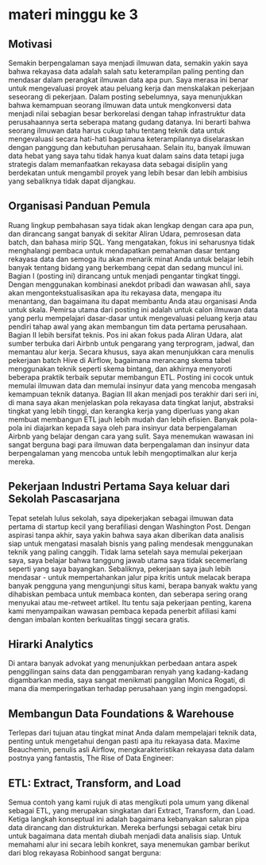 # materi minggu ke 3

## Motivasi
Semakin berpengalaman saya menjadi ilmuwan data, semakin yakin saya bahwa rekayasa data adalah salah satu keterampilan paling penting dan mendasar dalam perangkat ilmuwan data apa pun. Saya merasa ini benar untuk mengevaluasi proyek atau peluang kerja dan menskalakan pekerjaan seseorang di pekerjaan.
Dalam posting sebelumnya, saya menunjukkan bahwa kemampuan seorang ilmuwan data untuk mengkonversi data menjadi nilai sebagian besar berkorelasi dengan tahap infrastruktur data perusahaannya serta seberapa matang gudang datanya. Ini berarti bahwa seorang ilmuwan data harus cukup tahu tentang teknik data untuk mengevaluasi secara hati-hati bagaimana keterampilannya diselaraskan dengan panggung dan kebutuhan perusahaan. Selain itu, banyak ilmuwan data hebat yang saya tahu tidak hanya kuat dalam sains data tetapi juga strategis dalam memanfaatkan rekayasa data sebagai disiplin yang berdekatan untuk mengambil proyek yang lebih besar dan lebih ambisius yang sebaliknya tidak dapat dijangkau.

## Organisasi Panduan Pemula 
Ruang lingkup pembahasan saya tidak akan lengkap dengan cara apa pun, dan dirancang sangat banyak di sekitar Aliran Udara, pemrosesan data batch, dan bahasa mirip SQL. Yang mengatakan, fokus ini seharusnya tidak menghalangi pembaca untuk mendapatkan pemahaman dasar tentang rekayasa data dan semoga itu akan menarik minat Anda untuk belajar lebih banyak tentang bidang yang berkembang cepat dan sedang muncul ini.
Bagian I (posting ini) dirancang untuk menjadi pengantar tingkat tinggi. Dengan menggunakan kombinasi anekdot pribadi dan wawasan ahli, saya akan mengontekstualisasikan apa itu rekayasa data, mengapa itu menantang, dan bagaimana itu dapat membantu Anda atau organisasi Anda untuk skala. Pemirsa utama dari posting ini adalah untuk calon ilmuwan data yang perlu mempelajari dasar-dasar untuk mengevaluasi peluang kerja atau pendiri tahap awal yang akan membangun tim data pertama perusahaan.
Bagian II lebih bersifat teknis. Pos ini akan fokus pada Aliran Udara, alat sumber terbuka dari Airbnb untuk pengarang yang terprogram, jadwal, dan memantau alur kerja. Secara khusus, saya akan menunjukkan cara menulis pekerjaan batch Hive di Airflow, bagaimana merancang skema tabel menggunakan teknik seperti skema bintang, dan akhirnya menyoroti beberapa praktik terbaik seputar membangun ETL. Posting ini cocok untuk memulai ilmuwan data dan memulai insinyur data yang mencoba mengasah kemampuan teknik datanya.
Bagian III akan menjadi pos terakhir dari seri ini, di mana saya akan menjelaskan pola rekayasa data tingkat lanjut, abstraksi tingkat yang lebih tinggi, dan kerangka kerja yang diperluas yang akan membuat membangun ETL jauh lebih mudah dan lebih efisien. Banyak pola-pola ini diajarkan kepada saya oleh para insinyur data berpengalaman Airbnb yang belajar dengan cara yang sulit. Saya menemukan wawasan ini sangat berguna bagi para ilmuwan data berpengalaman dan insinyur data berpengalaman yang mencoba untuk lebih mengoptimalkan alur kerja mereka.

## Pekerjaan Industri Pertama Saya keluar dari Sekolah Pascasarjana
Tepat setelah lulus sekolah, saya dipekerjakan sebagai ilmuwan data pertama di startup kecil yang berafiliasi dengan Washington Post. Dengan aspirasi tanpa akhir, saya yakin bahwa saya akan diberikan data analisis siap untuk mengatasi masalah bisnis yang paling mendesak menggunakan teknik yang paling canggih.
Tidak lama setelah saya memulai pekerjaan saya, saya belajar bahwa tanggung jawab utama saya tidak secemerlang seperti yang saya bayangkan. Sebaliknya, pekerjaan saya jauh lebih mendasar - untuk mempertahankan jalur pipa kritis untuk melacak berapa banyak pengguna yang mengunjungi situs kami, berapa banyak waktu yang dihabiskan pembaca untuk membaca konten, dan seberapa sering orang menyukai atau me-retweet artikel. Itu tentu saja pekerjaan penting, karena kami menyampaikan wawasan pembaca kepada penerbit afiliasi kami dengan imbalan konten berkualitas tinggi secara gratis.

## Hirarki Analytics
Di antara banyak advokat yang menunjukkan perbedaan antara aspek penggilingan sains data dan penggambaran renyah yang kadang-kadang digambarkan media, saya sangat menikmati panggilan Monica Rogati, di mana dia memperingatkan terhadap perusahaan yang ingin mengadopsi.

## Membangun Data Foundations & Warehouse
Terlepas dari tujuan atau tingkat minat Anda dalam mempelajari teknik data, penting untuk mengetahui dengan pasti apa itu rekayasa data. Maxime Beauchemin, penulis asli Airflow, mengkarakteristikan rekayasa data dalam postnya yang fantastis, The Rise of Data Engineer:

## ETL: Extract, Transform, and Load
Semua contoh yang kami rujuk di atas mengikuti pola umum yang dikenal sebagai ETL, yang merupakan singkatan dari Extract, Transform, dan Load. Ketiga langkah konseptual ini adalah bagaimana kebanyakan saluran pipa data dirancang dan distrukturkan. Mereka berfungsi sebagai cetak biru untuk bagaimana data mentah diubah menjadi data analisis siap. Untuk memahami alur ini secara lebih konkret, saya menemukan gambar berikut dari blog rekayasa Robinhood sangat berguna:
